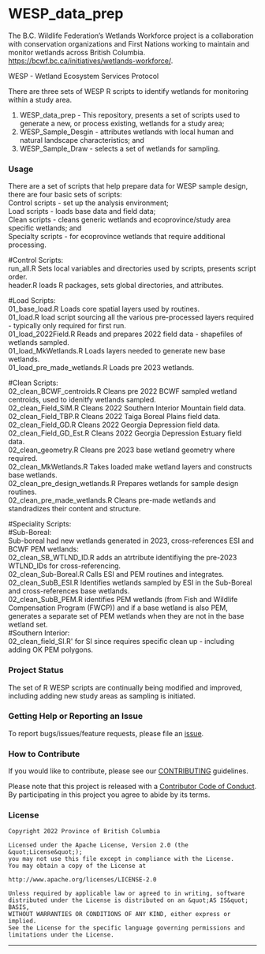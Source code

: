 <!-- 
Add a project state badge

See <https://github.com/BCDevExchange/Our-Project-Docs/blob/master/discussion/projectstates.md> 
If you have bcgovr installed and you use RStudio, click the 'Insert BCDevex Badge' Addin.
-->

WESP_data_prep
============================
The B.C. Wildlife Federation’s Wetlands Workforce project is a collaboration with conservation organizations and First Nations working to maintain and monitor wetlands across British Columbia.   
https://bcwf.bc.ca/initiatives/wetlands-workforce/.  

WESP - Wetland Ecosystem Services Protocol   

There are three sets of WESP R scripts to identify wetlands for monitoring within a study area.  
1) WESP_data_prep - This repository, presents a set of scripts used to generate a new, or process existing, wetlands for a study area;  
2) WESP_Sample_Desgin - attributes wetlands with local human and natural landscape characteristics; and    
3) WESP_Sample_Draw - selects a set of wetlands for sampling.


### Usage

There are a set of scripts that help prepare data for WESP sample design, there are four basic sets of scripts:    
Control scripts - set up the analysis environment;   
Load scripts - loads base data and field data;    
Clean scripts - cleans generic wetlands and ecoprovince/study area specific wetlands; and    
Specialty scripts - for ecoprovince wetlands that require additional processing.    

#Control Scripts:   
run_all.R	Sets local variables and directories used by scripts, presents script order.  
header.R	loads R packages, sets global directories, and attributes.

#Load Scripts:	
01_base_load.R	Loads core spatial layers used by routines.  
01_load.R	load script sourcing all the various pre-processed layers required - typically only required for first run.  
01_load_2022Field.R	Reads and prepares 2022 field data - shapefiles of wetlands sampled.  
01_load_MkWetlands.R	Loads layers needed to generate new base wetlands.  
01_load_pre_made_wetlands.R	Loads pre 2023 wetlands.    

#Clean Scripts:   
02_clean_BCWF_centroids.R	Cleans pre 2022 BCWF sampled wetland centroids, used to idenitfy wetlands sampled.   
02_clean_Field_SIM.R	Cleans 2022 Southern Interior Mountain field data.  
02_clean_Field_TBP.R	Cleans 2022 Taiga Boreal Plains field data.  
02_clean_Field_GD.R	Cleans 2022 Georgia Depression field data.  
02_clean_Field_GD_Est.R	Cleans 2022 Georgia Depression Estuary field data.  
02_clean_geometry.R	Cleans pre 2023 base wetland geometry where required.  
02_clean_MkWetlands.R	Takes loaded make wetland layers and constructs base wetlands.      
02_clean_pre_design_wetlands.R	Prepares wetlands for sample design routines.  
02_clean_pre_made_wetlands.R	Cleans pre-made wetlands and standradizes their content and structure.  
	
#Speciality Scripts:   
#Sub-Boreal:      
Sub-boreal had new wetlands generated in 2023, cross-references ESI and BCWF PEM wetlands:   
02_clean_SB_WTLND_ID.R	adds an atrtribute identifiying the pre-2023 WTLND_IDs for cross-referencing.  
02_clean_Sub-Boreal.R	Calls ESI and PEM routines and integrates.  
02_clean_SubB_ESI.R	Identifies wetlands sampled by ESI in the Sub-Boreal and cross-references base wetlands.   
02_clean_SubB_PEM.R	identifies PEM wetlands  (from Fish and Wildlife Compensation Program (FWCP)) and if a base wetland is also PEM, generates a separate set of PEM wetlands when they are not in the base wetland set.  
#Southern Interior:   
02_clean_field_SI.R'	for SI since requires specific clean up - including adding OK PEM polygons.  

### Project Status

The set of R WESP scripts are continually being modified and improved, including adding new study areas as sampling is initiated.

### Getting Help or Reporting an Issue

To report bugs/issues/feature requests, please file an [issue](https://github.com/BCWF-Wetlands/WESP_data_prep/issues/).

### How to Contribute

If you would like to contribute, please see our [CONTRIBUTING](CONTRIBUTING.md) guidelines.

Please note that this project is released with a [Contributor Code of Conduct](CODE_OF_CONDUCT.md). By participating in this project you agree to abide by its terms.

### License

```
Copyright 2022 Province of British Columbia

Licensed under the Apache License, Version 2.0 (the &quot;License&quot;);
you may not use this file except in compliance with the License.
You may obtain a copy of the License at

http://www.apache.org/licenses/LICENSE-2.0

Unless required by applicable law or agreed to in writing, software distributed under the License is distributed on an &quot;AS IS&quot; BASIS,
WITHOUT WARRANTIES OR CONDITIONS OF ANY KIND, either express or implied.
See the License for the specific language governing permissions and limitations under the License.
```
---
